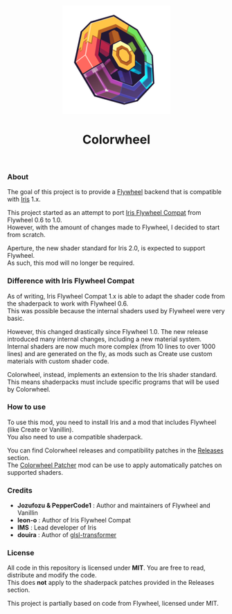 <div align="center">
<img src=".github/logo.png" alt="Original logo by jnix, edited by djefrey" width="250">
<h1>Colorwheel</h1>
</div>
<br>

### About

The goal of this project is to provide a [Flywheel](https://github.com/Engine-Room/Flywheel) backend that is compatible with [Iris](https://github.com/IrisShaders/Iris) 1.x.

This project started as an attempt to port [Iris Flywheel Compat](https://github.com/leon-o/iris-flw-compat/) from Flywheel 0.6 to 1.0.  
However, with the amount of changes made to Flywheel, I decided to start from scratch.

Aperture, the new shader standard for Iris 2.0, is expected to support Flywheel.  
As such, this mod will no longer be required.  

### Difference with Iris Flywheel Compat

As of writing, Iris Flywheel Compat 1.x is able to adapt the shader code from the shaderpack to work with Flywheel 0.6.  
This was possible because the internal shaders used by Flywheel were very basic.

However, this changed drastically since Flywheel 1.0. The new release introduced many internal changes, including a new material system.  
Internal shaders are now much more complex (from 10 lines to over 1000 lines) and are generated on the fly, as mods such as Create use custom materials with custom shader code.

Colorwheel, instead, implements an extension to the Iris shader standard. This means shaderpacks must include specific programs that will be used by Colorwheel.

### How to use

To use this mod, you need to install Iris and a mod that includes Flywheel (like Create or Vanillin).  
You also need to use a compatible shaderpack.  

You can find Colorwheel releases and compatibility patches in the [Releases](https://github.com/djefrey/Colorwheel/releases) section.  
The [Colorwheel Patcher](https://github.com/djefrey/Colorwheel-Patcher) mod can be use to apply automatically patches on supported shaders.

### Credits

- **Jozufozu & PepperCode1** : Author and maintainers of Flywheel and Vanillin
- **leon-o** : Author of Iris Flywheel Compat
- **IMS** : Lead developer of Iris
- **douira** : Author of [glsl-transformer](https://github.com/IrisShaders/glsl-transformer)

### License

All code in this repository is licensed under **MIT**. You are free to read, distribute and modify the code.  
This does **not** apply to the shaderpack patches provided in the Releases section.

This project is partially based on code from Flywheel, licensed under MIT.  
